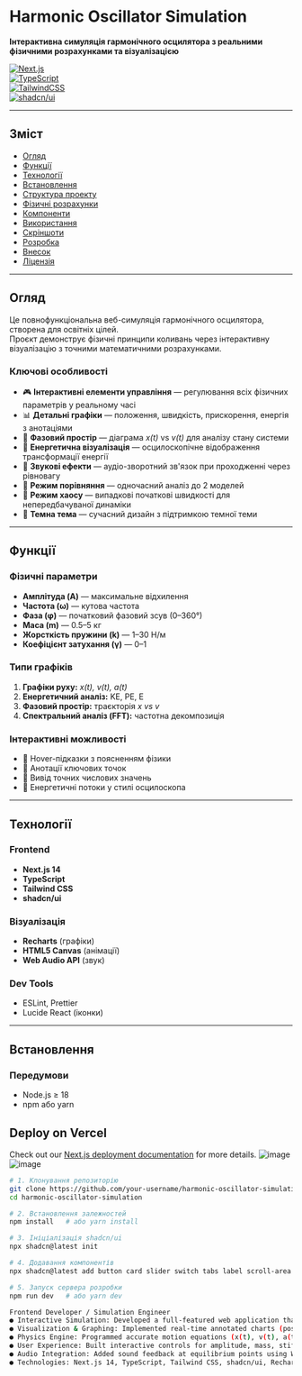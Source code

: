 # Harmonic Oscillator Simulation  

**Інтерактивна симуляція гармонічного осцилятора з реальними фізичними розрахунками та візуалізацією**  

[![Next.js](https://img.shields.io/badge/Next.js-14-black)](https://nextjs.org/)  
[![TypeScript](https://img.shields.io/badge/TypeScript-5-blue)](https://www.typescriptlang.org/)  
[![TailwindCSS](https://img.shields.io/badge/TailwindCSS-3-38B2AC)](https://tailwindcss.com/)  
[![shadcn/ui](https://img.shields.io/badge/shadcn%2Fui-components-orange)](https://ui.shadcn.com/)  

---

## Зміст  
- [Огляд](#огляд)  
- [Функції](#функції)  
- [Технології](#технології)  
- [Встановлення](#встановлення)  
- [Структура проекту](#структура-проекту)  
- [Фізичні розрахунки](#фізичні-розрахунки)  
- [Компоненти](#компоненти)  
- [Використання](#використання)  
- [Скріншоти](#скріншоти)  
- [Розробка](#розробка)  
- [Внесок](#внесок)  
- [Ліцензія](#ліцензія)  

---

## Огляд  
Це повнофункціональна веб-симуляція гармонічного осцилятора, створена для освітніх цілей.  
Проєкт демонструє фізичні принципи коливань через інтерактивну візуалізацію з точними математичними розрахунками.  

### Ключові особливості  
- 🎮 **Інтерактивні елементи управління** — регулювання всіх фізичних параметрів у реальному часі  
- 📊 **Детальні графіки** — положення, швидкість, прискорення, енергія з анотаціями  
- 🔬 **Фазовий простір** — діаграма *x(t)* vs *v(t)* для аналізу стану системи  
- 🌈 **Енергетична візуалізація** — осцилоскопічне відображення трансформації енергії  
- 🎵 **Звукові ефекти** — аудіо-зворотний зв'язок при проходженні через рівновагу  
- 🔄 **Режим порівняння** — одночасний аналіз до 2 моделей  
- 🎲 **Режим хаосу** — випадкові початкові швидкості для непередбачуваної динаміки  
- 🌙 **Темна тема** — сучасний дизайн з підтримкою темної теми  

---

## Функції  

### Фізичні параметри  
- **Амплітуда (A)** — максимальне відхилення  
- **Частота (ω)** — кутова частота  
- **Фаза (φ)** — початковий фазовий зсув (0–360°)  
- **Маса (m)** — 0.5–5 кг  
- **Жорсткість пружини (k)** — 1–30 Н/м  
- **Коефіцієнт затухання (γ)** — 0–1  

### Типи графіків  
1. **Графіки руху:** *x(t), v(t), a(t)*  
2. **Енергетичний аналіз:** KE, PE, E  
3. **Фазовий простір:** траєкторія *x vs v*  
4. **Спектральний аналіз (FFT):** частотна декомпозиція  

### Інтерактивні можливості  
- 🎯 Hover-підказки з поясненням фізики  
- 📍 Анотації ключових точок  
- 🔢 Вивід точних числових значень  
- 🎨 Енергетичні потоки у стилі осцилоскопа  

---

## Технології  

### Frontend  
- **Next.js 14**  
- **TypeScript**  
- **Tailwind CSS**  
- **shadcn/ui**  

### Візуалізація  
- **Recharts** (графіки)  
- **HTML5 Canvas** (анімації)  
- **Web Audio API** (звук)  

### Dev Tools  
- ESLint, Prettier  
- Lucide React (іконки)  

---

## Встановлення  

### Передумови  
- Node.js ≥ 18  
- npm або yarn  
## Deploy on Vercel

Check out our [Next.js deployment documentation](https://nextjs.org/docs/app/building-your-application/deploying) for more details.
![image](https://github.com/user-attachments/assets/43cd07a8-94af-4283-916c-ace8849f2154)
![image](https://github.com/user-attachments/assets/72ee958c-efee-4ee5-8508-db64609752f8)

```bash
# 1. Клонування репозиторію
git clone https://github.com/your-username/harmonic-oscillator-simulation.git
cd harmonic-oscillator-simulation

# 2. Встановлення залежностей
npm install   # або yarn install

# 3. Ініціалізація shadcn/ui
npx shadcn@latest init

# 4. Додавання компонентів
npx shadcn@latest add button card slider switch tabs label scroll-area dropdown-menu badge

# 5. Запуск сервера розробки
npm run dev   # або yarn dev

Frontend Developer / Simulation Engineer
● Interactive Simulation: Developed a full-featured web application that visualizes harmonic oscillations with real physical formulas and precise mathematical calculations.
● Visualization & Graphing: Implemented real-time annotated charts (position, velocity, acceleration, energy), phase space diagrams, FFT spectral analysis, and oscilloscope-style energy flows using Recharts and HTML5 Canvas.
● Physics Engine: Programmed accurate motion equations (x(t), v(t), a(t), E) with damping, frequency, and energy transformations.
● User Experience: Built interactive controls for amplitude, mass, stiffness, damping, and phase with tooltips, hover explanations, dark/light themes, and comparison mode for two models.
● Audio Integration: Added sound feedback at equilibrium points using Web Audio API.
● Technologies: Next.js 14, TypeScript, Tailwind CSS, shadcn/ui, Recharts, HTML5 Canvas, Web Audio API.



